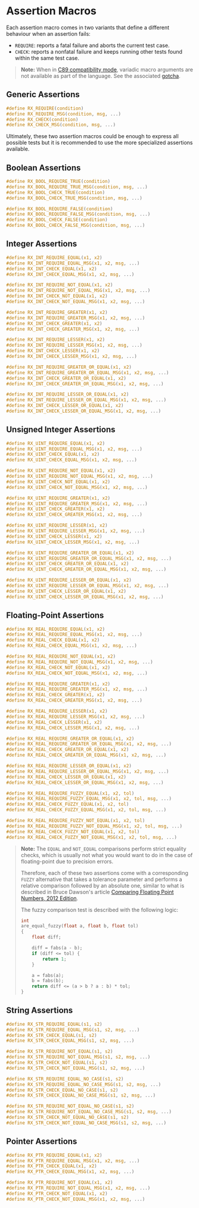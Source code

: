 Assertion Macros
================

Each assertion macro comes in two variants that define a different behaviour
when an assertion fails:

* `REQUIRE`: reports a fatal failure and aborts the current test case.
* `CHECK`: reports a nonfatal failure and keeps running other tests found within
           the same test case.

> **Note:** When in [C89 compatibility mode][macro-rx_enable_c89_compat],
> variadic macro arguments are not available as part of the language.
> See the associated [gotcha][gotcha-variadic-macros].


## Generic Assertions

```c
#define RX_REQUIRE(condition)
#define RX_REQUIRE_MSG(condition, msg, ...)
#define RX_CHECK(condition)
#define RX_CHECK_MSG(condition, msg, ...)
```

Ultimately, these two assertion macros could be enough to express all possible 
tests but it is recommended to use the more specialized assertions available.


## Boolean Assertions

```c
#define RX_BOOL_REQUIRE_TRUE(condition)
#define RX_BOOL_REQUIRE_TRUE_MSG(condition, msg, ...)
#define RX_BOOL_CHECK_TRUE(condition)
#define RX_BOOL_CHECK_TRUE_MSG(condition, msg, ...)

#define RX_BOOL_REQUIRE_FALSE(condition)
#define RX_BOOL_REQUIRE_FALSE_MSG(condition, msg, ...)
#define RX_BOOL_CHECK_FALSE(condition)
#define RX_BOOL_CHECK_FALSE_MSG(condition, msg, ...)
```


## Integer Assertions

```c
#define RX_INT_REQUIRE_EQUAL(x1, x2)
#define RX_INT_REQUIRE_EQUAL_MSG(x1, x2, msg, ...)
#define RX_INT_CHECK_EQUAL(x1, x2)
#define RX_INT_CHECK_EQUAL_MSG(x1, x2, msg, ...)

#define RX_INT_REQUIRE_NOT_EQUAL(x1, x2)
#define RX_INT_REQUIRE_NOT_EQUAL_MSG(x1, x2, msg, ...)
#define RX_INT_CHECK_NOT_EQUAL(x1, x2)
#define RX_INT_CHECK_NOT_EQUAL_MSG(x1, x2, msg, ...)

#define RX_INT_REQUIRE_GREATER(x1, x2)
#define RX_INT_REQUIRE_GREATER_MSG(x1, x2, msg, ...)
#define RX_INT_CHECK_GREATER(x1, x2)
#define RX_INT_CHECK_GREATER_MSG(x1, x2, msg, ...)

#define RX_INT_REQUIRE_LESSER(x1, x2)
#define RX_INT_REQUIRE_LESSER_MSG(x1, x2, msg, ...)
#define RX_INT_CHECK_LESSER(x1, x2)
#define RX_INT_CHECK_LESSER_MSG(x1, x2, msg, ...)

#define RX_INT_REQUIRE_GREATER_OR_EQUAL(x1, x2)
#define RX_INT_REQUIRE_GREATER_OR_EQUAL_MSG(x1, x2, msg, ...)
#define RX_INT_CHECK_GREATER_OR_EQUAL(x1, x2)
#define RX_INT_CHECK_GREATER_OR_EQUAL_MSG(x1, x2, msg, ...)

#define RX_INT_REQUIRE_LESSER_OR_EQUAL(x1, x2)
#define RX_INT_REQUIRE_LESSER_OR_EQUAL_MSG(x1, x2, msg, ...)
#define RX_INT_CHECK_LESSER_OR_EQUAL(x1, x2)
#define RX_INT_CHECK_LESSER_OR_EQUAL_MSG(x1, x2, msg, ...)
```


## Unsigned Integer Assertions

```c
#define RX_UINT_REQUIRE_EQUAL(x1, x2)
#define RX_UINT_REQUIRE_EQUAL_MSG(x1, x2, msg, ...)
#define RX_UINT_CHECK_EQUAL(x1, x2)
#define RX_UINT_CHECK_EQUAL_MSG(x1, x2, msg, ...)

#define RX_UINT_REQUIRE_NOT_EQUAL(x1, x2)
#define RX_UINT_REQUIRE_NOT_EQUAL_MSG(x1, x2, msg, ...)
#define RX_UINT_CHECK_NOT_EQUAL(x1, x2)
#define RX_UINT_CHECK_NOT_EQUAL_MSG(x1, x2, msg, ...)

#define RX_UINT_REQUIRE_GREATER(x1, x2)
#define RX_UINT_REQUIRE_GREATER_MSG(x1, x2, msg, ...)
#define RX_UINT_CHECK_GREATER(x1, x2)
#define RX_UINT_CHECK_GREATER_MSG(x1, x2, msg, ...)

#define RX_UINT_REQUIRE_LESSER(x1, x2)
#define RX_UINT_REQUIRE_LESSER_MSG(x1, x2, msg, ...)
#define RX_UINT_CHECK_LESSER(x1, x2)
#define RX_UINT_CHECK_LESSER_MSG(x1, x2, msg, ...)

#define RX_UINT_REQUIRE_GREATER_OR_EQUAL(x1, x2)
#define RX_UINT_REQUIRE_GREATER_OR_EQUAL_MSG(x1, x2, msg, ...)
#define RX_UINT_CHECK_GREATER_OR_EQUAL(x1, x2)
#define RX_UINT_CHECK_GREATER_OR_EQUAL_MSG(x1, x2, msg, ...)

#define RX_UINT_REQUIRE_LESSER_OR_EQUAL(x1, x2)
#define RX_UINT_REQUIRE_LESSER_OR_EQUAL_MSG(x1, x2, msg, ...)
#define RX_UINT_CHECK_LESSER_OR_EQUAL(x1, x2)
#define RX_UINT_CHECK_LESSER_OR_EQUAL_MSG(x1, x2, msg, ...)
```


## Floating-Point Assertions

```c
#define RX_REAL_REQUIRE_EQUAL(x1, x2)
#define RX_REAL_REQUIRE_EQUAL_MSG(x1, x2, msg, ...)
#define RX_REAL_CHECK_EQUAL(x1, x2)
#define RX_REAL_CHECK_EQUAL_MSG(x1, x2, msg, ...)

#define RX_REAL_REQUIRE_NOT_EQUAL(x1, x2)
#define RX_REAL_REQUIRE_NOT_EQUAL_MSG(x1, x2, msg, ...)
#define RX_REAL_CHECK_NOT_EQUAL(x1, x2)
#define RX_REAL_CHECK_NOT_EQUAL_MSG(x1, x2, msg, ...)

#define RX_REAL_REQUIRE_GREATER(x1, x2)
#define RX_REAL_REQUIRE_GREATER_MSG(x1, x2, msg, ...)
#define RX_REAL_CHECK_GREATER(x1, x2)
#define RX_REAL_CHECK_GREATER_MSG(x1, x2, msg, ...)

#define RX_REAL_REQUIRE_LESSER(x1, x2)
#define RX_REAL_REQUIRE_LESSER_MSG(x1, x2, msg, ...)
#define RX_REAL_CHECK_LESSER(x1, x2)
#define RX_REAL_CHECK_LESSER_MSG(x1, x2, msg, ...)

#define RX_REAL_REQUIRE_GREATER_OR_EQUAL(x1, x2)
#define RX_REAL_REQUIRE_GREATER_OR_EQUAL_MSG(x1, x2, msg, ...)
#define RX_REAL_CHECK_GREATER_OR_EQUAL(x1, x2)
#define RX_REAL_CHECK_GREATER_OR_EQUAL_MSG(x1, x2, msg, ...)

#define RX_REAL_REQUIRE_LESSER_OR_EQUAL(x1, x2)
#define RX_REAL_REQUIRE_LESSER_OR_EQUAL_MSG(x1, x2, msg, ...)
#define RX_REAL_CHECK_LESSER_OR_EQUAL(x1, x2)
#define RX_REAL_CHECK_LESSER_OR_EQUAL_MSG(x1, x2, msg, ...)

#define RX_REAL_REQUIRE_FUZZY_EQUAL(x1, x2, tol)
#define RX_REAL_REQUIRE_FUZZY_EQUAL_MSG(x1, x2, tol, msg, ...)
#define RX_REAL_CHECK_FUZZY_EQUAL(x1, x2, tol)
#define RX_REAL_CHECK_FUZZY_EQUAL_MSG(x1, x2, tol, msg, ...)

#define RX_REAL_REQUIRE_FUZZY_NOT_EQUAL(x1, x2, tol)
#define RX_REAL_REQUIRE_FUZZY_NOT_EQUAL_MSG(x1, x2, tol, msg, ...)
#define RX_REAL_CHECK_FUZZY_NOT_EQUAL(x1, x2, tol)
#define RX_REAL_CHECK_FUZZY_NOT_EQUAL_MSG(x1, x2, tol, msg, ...)
```

> **Note:** The `EQUAL` and `NOT_EQUAL` comparisons perform strict equality
> checks, which is usually not what you would want to do in the case of
> floating-point due to precision errors.
>
> Therefore, each of these two assertions come with a corresponding `FUZZY`
> alternative that takes a tolerance parameter and performs a relative
> comparison followed by an absolute one, similar to what is described in
> Bruce Dawson's article
> [Comparing Floating Point Numbers, 2012 Edition][comparing-fp].
>
> The fuzzy comparison test is described with the following logic:
> ```c
> int
> are_equal_fuzzy(float a, float b, float tol)
> {
>     float diff;
> 
>     diff = fabs(a - b);
>     if (diff <= tol) {
>         return 1;
>     }
> 
>     a = fabs(a);
>     b = fabs(b);
>     return diff <= (a > b ? a : b) * tol;
> }
> ```


## String Assertions

```c
#define RX_STR_REQUIRE_EQUAL(s1, s2)
#define RX_STR_REQUIRE_EQUAL_MSG(s1, s2, msg, ...)
#define RX_STR_CHECK_EQUAL(s1, s2)
#define RX_STR_CHECK_EQUAL_MSG(s1, s2, msg, ...)

#define RX_STR_REQUIRE_NOT_EQUAL(s1, s2)
#define RX_STR_REQUIRE_NOT_EQUAL_MSG(s1, s2, msg, ...)
#define RX_STR_CHECK_NOT_EQUAL(s1, s2)
#define RX_STR_CHECK_NOT_EQUAL_MSG(s1, s2, msg, ...)

#define RX_STR_REQUIRE_EQUAL_NO_CASE(s1, s2)
#define RX_STR_REQUIRE_EQUAL_NO_CASE_MSG(s1, s2, msg, ...)
#define RX_STR_CHECK_EQUAL_NO_CASE(s1, s2)
#define RX_STR_CHECK_EQUAL_NO_CASE_MSG(s1, s2, msg, ...)

#define RX_STR_REQUIRE_NOT_EQUAL_NO_CASE(s1, s2)
#define RX_STR_REQUIRE_NOT_EQUAL_NO_CASE_MSG(s1, s2, msg, ...)
#define RX_STR_CHECK_NOT_EQUAL_NO_CASE(s1, s2)
#define RX_STR_CHECK_NOT_EQUAL_NO_CASE_MSG(s1, s2, msg, ...)
```


## Pointer Assertions

```c
#define RX_PTR_REQUIRE_EQUAL(x1, x2)
#define RX_PTR_REQUIRE_EQUAL_MSG(x1, x2, msg, ...)
#define RX_PTR_CHECK_EQUAL(x1, x2)
#define RX_PTR_CHECK_EQUAL_MSG(x1, x2, msg, ...)

#define RX_PTR_REQUIRE_NOT_EQUAL(x1, x2)
#define RX_PTR_REQUIRE_NOT_EQUAL_MSG(x1, x2, msg, ...)
#define RX_PTR_CHECK_NOT_EQUAL(x1, x2)
#define RX_PTR_CHECK_NOT_EQUAL_MSG(x1, x2, msg, ...)
```


[gotcha-variadic-macros]: ../gotchas.md#variadic_macros_in_c89_compatibility_mode
[macro-rx_enable_c89_compat]: ../compile-time-configuration.md#rx_enable_c89_compat

[comparing-fp]: https://randomascii.wordpress.com/2012/02/25/comparing-floating-point-numbers-2012-edition
